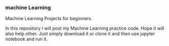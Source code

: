 ### machine Learning

Machine Learning Projects for beginners.

In this repository I will post my Machine Learning practice code. Hope it will also help other.
Just simply download it or clone it and then use jupyter notebook and run it.

